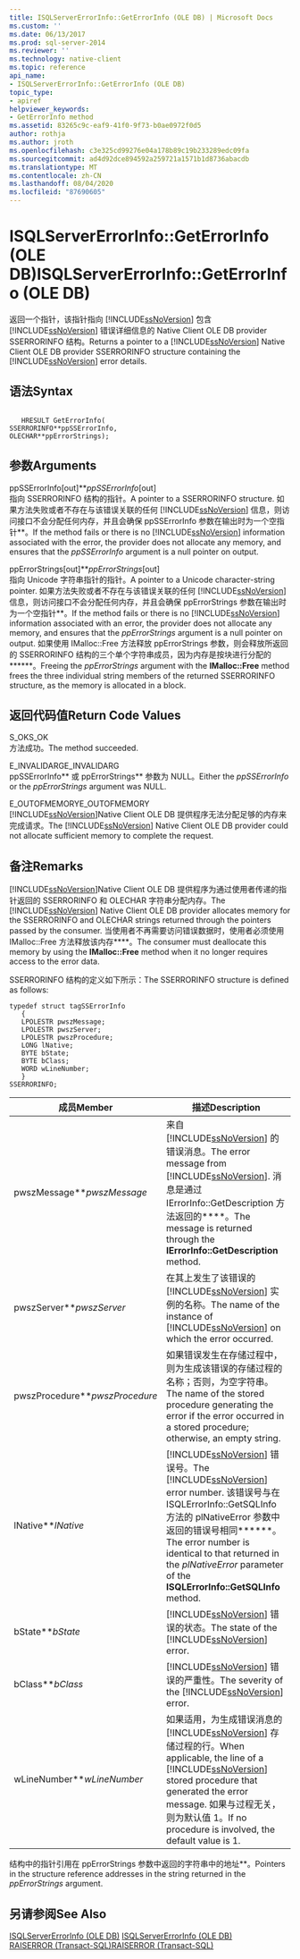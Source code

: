 ```yaml
---
title: ISQLServerErrorInfo::GetErrorInfo (OLE DB) | Microsoft Docs
ms.custom: ''
ms.date: 06/13/2017
ms.prod: sql-server-2014
ms.reviewer: ''
ms.technology: native-client
ms.topic: reference
api_name:
- ISQLServerErrorInfo::GetErrorInfo (OLE DB)
topic_type:
- apiref
helpviewer_keywords:
- GetErrorInfo method
ms.assetid: 83265c9c-eaf9-41f0-9f73-b0ae0972f0d5
author: rothja
ms.author: jroth
ms.openlocfilehash: c3e325cd99276e04a178b89c19b233289edc09fa
ms.sourcegitcommit: ad4d92dce894592a259721a1571b1d8736abacdb
ms.translationtype: MT
ms.contentlocale: zh-CN
ms.lasthandoff: 08/04/2020
ms.locfileid: "87690605"
---
```

# <a name="isqlservererrorinfogeterrorinfo-ole-db"></a><span data-ttu-id="2237e-102">ISQLServerErrorInfo::GetErrorInfo (OLE DB)</span><span class="sxs-lookup"><span data-stu-id="2237e-102">ISQLServerErrorInfo::GetErrorInfo (OLE DB)</span></span>
  <span data-ttu-id="2237e-103">返回一个指针，该指针指向 [!INCLUDE[ssNoVersion](../../includes/ssnoversion-md.md)] 包含 [!INCLUDE[ssNoVersion](../../includes/ssnoversion-md.md)] 错误详细信息的 Native Client OLE DB provider SSERRORINFO 结构。</span><span class="sxs-lookup"><span data-stu-id="2237e-103">Returns a pointer to a [!INCLUDE[ssNoVersion](../../includes/ssnoversion-md.md)] Native Client OLE DB provider SSERRORINFO structure containing the [!INCLUDE[ssNoVersion](../../includes/ssnoversion-md.md)] error details.</span></span>  
  
## <a name="syntax"></a><span data-ttu-id="2237e-104">语法</span><span class="sxs-lookup"><span data-stu-id="2237e-104">Syntax</span></span>  
  
```  
  
   HRESULT GetErrorInfo(  
SSERRORINFO**ppSSErrorInfo,  
OLECHAR**ppErrorStrings);  
```  
  
## <a name="arguments"></a><span data-ttu-id="2237e-105">参数</span><span class="sxs-lookup"><span data-stu-id="2237e-105">Arguments</span></span>  
 <span data-ttu-id="2237e-106">ppSSErrorInfo[out]\*\*</span><span class="sxs-lookup"><span data-stu-id="2237e-106">*ppSSErrorInfo*[out]</span></span>  
 <span data-ttu-id="2237e-107">指向 SSERRORINFO 结构的指针。</span><span class="sxs-lookup"><span data-stu-id="2237e-107">A pointer to a SSERRORINFO structure.</span></span> <span data-ttu-id="2237e-108">如果方法失败或者不存在与该错误关联的任何 [!INCLUDE[ssNoVersion](../../includes/ssnoversion-md.md)] 信息，则访问接口不会分配任何内存，并且会确保 ppSSErrorInfo 参数在输出时为一个空指针\*\*。</span><span class="sxs-lookup"><span data-stu-id="2237e-108">If the method fails or there is no [!INCLUDE[ssNoVersion](../../includes/ssnoversion-md.md)] information associated with the error, the provider does not allocate any memory, and ensures that the *ppSSErrorInfo* argument is a null pointer on output.</span></span>  
  
 <span data-ttu-id="2237e-109">ppErrorStrings[out]\*\*</span><span class="sxs-lookup"><span data-stu-id="2237e-109">*ppErrorStrings*[out]</span></span>  
 <span data-ttu-id="2237e-110">指向 Unicode 字符串指针的指针。</span><span class="sxs-lookup"><span data-stu-id="2237e-110">A pointer to a Unicode character-string pointer.</span></span> <span data-ttu-id="2237e-111">如果方法失败或者不存在与该错误关联的任何 [!INCLUDE[ssNoVersion](../../includes/ssnoversion-md.md)] 信息，则访问接口不会分配任何内存，并且会确保 ppErrorStrings 参数在输出时为一个空指针\*\*。</span><span class="sxs-lookup"><span data-stu-id="2237e-111">If the method fails or there is no [!INCLUDE[ssNoVersion](../../includes/ssnoversion-md.md)] information associated with an error, the provider does not allocate any memory, and ensures that the *ppErrorStrings* argument is a null pointer on output.</span></span> <span data-ttu-id="2237e-112">如果使用 IMalloc::Free 方法释放 ppErrorStrings 参数，则会释放所返回的 SSERRORINFO 结构的三个单个字符串成员，因为内存是按块进行分配的\*\*\*\*\*\*。</span><span class="sxs-lookup"><span data-stu-id="2237e-112">Freeing the *ppErrorStrings* argument with the **IMalloc::Free** method frees the three individual string members of the returned SSERRORINFO structure, as the memory is allocated in a block.</span></span>  
  
## <a name="return-code-values"></a><span data-ttu-id="2237e-113">返回代码值</span><span class="sxs-lookup"><span data-stu-id="2237e-113">Return Code Values</span></span>  
 <span data-ttu-id="2237e-114">S_OK</span><span class="sxs-lookup"><span data-stu-id="2237e-114">S_OK</span></span>  
 <span data-ttu-id="2237e-115">方法成功。</span><span class="sxs-lookup"><span data-stu-id="2237e-115">The method succeeded.</span></span>  
  
 <span data-ttu-id="2237e-116">E_INVALIDARG</span><span class="sxs-lookup"><span data-stu-id="2237e-116">E_INVALIDARG</span></span>  
 <span data-ttu-id="2237e-117">ppSSErrorInfo\*\* 或 ppErrorStrings\*\* 参数为 NULL。</span><span class="sxs-lookup"><span data-stu-id="2237e-117">Either the *ppSSErrorInfo* or the *ppErrorStrings* argument was NULL.</span></span>  
  
 <span data-ttu-id="2237e-118">E_OUTOFMEMORY</span><span class="sxs-lookup"><span data-stu-id="2237e-118">E_OUTOFMEMORY</span></span>  
 <span data-ttu-id="2237e-119">[!INCLUDE[ssNoVersion](../../includes/ssnoversion-md.md)]Native Client OLE DB 提供程序无法分配足够的内存来完成请求。</span><span class="sxs-lookup"><span data-stu-id="2237e-119">The [!INCLUDE[ssNoVersion](../../includes/ssnoversion-md.md)] Native Client OLE DB provider could not allocate sufficient memory to complete the request.</span></span>  
  
## <a name="remarks"></a><span data-ttu-id="2237e-120">备注</span><span class="sxs-lookup"><span data-stu-id="2237e-120">Remarks</span></span>  
 <span data-ttu-id="2237e-121">[!INCLUDE[ssNoVersion](../../includes/ssnoversion-md.md)]Native Client OLE DB 提供程序为通过使用者传递的指针返回的 SSERRORINFO 和 OLECHAR 字符串分配内存。</span><span class="sxs-lookup"><span data-stu-id="2237e-121">The [!INCLUDE[ssNoVersion](../../includes/ssnoversion-md.md)] Native Client OLE DB provider allocates memory for the SSERRORINFO and OLECHAR strings returned through the pointers passed by the consumer.</span></span> <span data-ttu-id="2237e-122">当使用者不再需要访问错误数据时，使用者必须使用 IMalloc::Free 方法释放该内存\*\*\*\*。</span><span class="sxs-lookup"><span data-stu-id="2237e-122">The consumer must deallocate this memory by using the **IMalloc::Free** method when it no longer requires access to the error data.</span></span>  
  
 <span data-ttu-id="2237e-123">SSERRORINFO 结构的定义如下所示：</span><span class="sxs-lookup"><span data-stu-id="2237e-123">The SSERRORINFO structure is defined as follows:</span></span>  
  
```  
typedef struct tagSSErrorInfo  
   {  
   LPOLESTR pwszMessage;  
   LPOLESTR pwszServer;  
   LPOLESTR pwszProcedure;  
   LONG lNative;  
   BYTE bState;  
   BYTE bClass;  
   WORD wLineNumber;  
   }  
SSERRORINFO;  
```  
  
|<span data-ttu-id="2237e-124">成员</span><span class="sxs-lookup"><span data-stu-id="2237e-124">Member</span></span>|<span data-ttu-id="2237e-125">描述</span><span class="sxs-lookup"><span data-stu-id="2237e-125">Description</span></span>|  
|------------|-----------------|  
|<span data-ttu-id="2237e-126">pwszMessage\*\*</span><span class="sxs-lookup"><span data-stu-id="2237e-126">*pwszMessage*</span></span>|<span data-ttu-id="2237e-127">来自 [!INCLUDE[ssNoVersion](../../includes/ssnoversion-md.md)] 的错误消息。</span><span class="sxs-lookup"><span data-stu-id="2237e-127">The error message from [!INCLUDE[ssNoVersion](../../includes/ssnoversion-md.md)].</span></span> <span data-ttu-id="2237e-128">消息是通过 IErrorInfo::GetDescription 方法返回的\*\*\*\*。</span><span class="sxs-lookup"><span data-stu-id="2237e-128">The message is returned through the **IErrorInfo::GetDescription** method.</span></span>|  
|<span data-ttu-id="2237e-129">pwszServer\*\*</span><span class="sxs-lookup"><span data-stu-id="2237e-129">*pwszServer*</span></span>|<span data-ttu-id="2237e-130">在其上发生了该错误的 [!INCLUDE[ssNoVersion](../../includes/ssnoversion-md.md)] 实例的名称。</span><span class="sxs-lookup"><span data-stu-id="2237e-130">The name of the instance of [!INCLUDE[ssNoVersion](../../includes/ssnoversion-md.md)] on which the error occurred.</span></span>|  
|<span data-ttu-id="2237e-131">pwszProcedure\*\*</span><span class="sxs-lookup"><span data-stu-id="2237e-131">*pwszProcedure*</span></span>|<span data-ttu-id="2237e-132">如果错误发生在存储过程中，则为生成该错误的存储过程的名称；否则，为空字符串。</span><span class="sxs-lookup"><span data-stu-id="2237e-132">The name of the stored procedure generating the error if the error occurred in a stored procedure; otherwise, an empty string.</span></span>|  
|<span data-ttu-id="2237e-133">lNative\*\*</span><span class="sxs-lookup"><span data-stu-id="2237e-133">*lNative*</span></span>|<span data-ttu-id="2237e-134">[!INCLUDE[ssNoVersion](../../includes/ssnoversion-md.md)] 错误号。</span><span class="sxs-lookup"><span data-stu-id="2237e-134">The [!INCLUDE[ssNoVersion](../../includes/ssnoversion-md.md)] error number.</span></span> <span data-ttu-id="2237e-135">该错误号与在 ISQLErrorInfo::GetSQLInfo 方法的 plNativeError 参数中返回的错误号相同\*\*\*\*\*\*。</span><span class="sxs-lookup"><span data-stu-id="2237e-135">The error number is identical to that returned in the *plNativeError* parameter of the **ISQLErrorInfo::GetSQLInfo** method.</span></span>|  
|<span data-ttu-id="2237e-136">bState\*\*</span><span class="sxs-lookup"><span data-stu-id="2237e-136">*bState*</span></span>|<span data-ttu-id="2237e-137">[!INCLUDE[ssNoVersion](../../includes/ssnoversion-md.md)] 错误的状态。</span><span class="sxs-lookup"><span data-stu-id="2237e-137">The state of the [!INCLUDE[ssNoVersion](../../includes/ssnoversion-md.md)] error.</span></span>|  
|<span data-ttu-id="2237e-138">bClass\*\*</span><span class="sxs-lookup"><span data-stu-id="2237e-138">*bClass*</span></span>|<span data-ttu-id="2237e-139">[!INCLUDE[ssNoVersion](../../includes/ssnoversion-md.md)] 错误的严重性。</span><span class="sxs-lookup"><span data-stu-id="2237e-139">The severity of the [!INCLUDE[ssNoVersion](../../includes/ssnoversion-md.md)] error.</span></span>|  
|<span data-ttu-id="2237e-140">wLineNumber\*\*</span><span class="sxs-lookup"><span data-stu-id="2237e-140">*wLineNumber*</span></span>|<span data-ttu-id="2237e-141">如果适用，为生成错误消息的 [!INCLUDE[ssNoVersion](../../includes/ssnoversion-md.md)] 存储过程的行。</span><span class="sxs-lookup"><span data-stu-id="2237e-141">When applicable, the line of a [!INCLUDE[ssNoVersion](../../includes/ssnoversion-md.md)] stored procedure that generated the error message.</span></span> <span data-ttu-id="2237e-142">如果与过程无关，则为默认值 1。</span><span class="sxs-lookup"><span data-stu-id="2237e-142">If no procedure is involved, the default value is 1.</span></span>|  
  
 <span data-ttu-id="2237e-143">结构中的指针引用在 ppErrorStrings 参数中返回的字符串中的地址\*\*。</span><span class="sxs-lookup"><span data-stu-id="2237e-143">Pointers in the structure reference addresses in the string returned in the *ppErrorStrings* argument.</span></span>  
  
## <a name="see-also"></a><span data-ttu-id="2237e-144">另请参阅</span><span class="sxs-lookup"><span data-stu-id="2237e-144">See Also</span></span>  
 <span data-ttu-id="2237e-145">[ISQLServerErrorInfo &#40;OLE DB&#41;](../../database-engine/dev-guide/isqlservererrorinfo-ole-db.md) </span><span class="sxs-lookup"><span data-stu-id="2237e-145">[ISQLServerErrorInfo &#40;OLE DB&#41;](../../database-engine/dev-guide/isqlservererrorinfo-ole-db.md) </span></span>  
 [<span data-ttu-id="2237e-146">RAISERROR (Transact-SQL)</span><span class="sxs-lookup"><span data-stu-id="2237e-146">RAISERROR &#40;Transact-SQL&#41;</span></span>](/sql/t-sql/language-elements/raiserror-transact-sql)  
  
  
